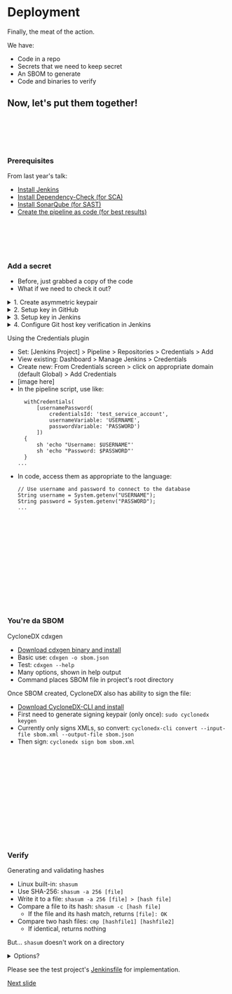 # Deployment

Finally, the meat of the action.

We have:

* Code in a repo
* Secrets that we need to keep secret
* An SBOM to generate
* Code and binaries to verify

## Now, let's put them together!

<br /><br /><br /><br />

### Prerequisites

From last year's talk:

* [Install Jenkins](https://github.com/xenloops/talk-dogfood-pipeline-ci/blob/main/jenkins.md)
* [Install Dependency-Check (for SCA)](https://github.com/xenloops/talk-dogfood-pipeline-ci/blob/main/sca.md)
* [Install SonarQube (for SAST)](https://github.com/xenloops/talk-dogfood-pipeline-ci/blob/main/sast.md)
* [Create the pipeline as code (for best results)](https://github.com/xenloops/talk-dogfood-pipeline-ci/blob/main/pipe_as_code_2.md)

<br /><br /><br /><br />

### Add a secret

* Before, just grabbed a copy of the code
* What if we need to check it out?

<details>
  <summary> 1. Create asymmetric keypair </summary>
   
   1. ssh-keygen -b 4096
   1. cat ~/.ssh/id_rsa.pub
   1. Copy for next steps

</details>

<details>
  <summary> 2. Setup key in GitHub </summary>

   1. Settings
   2. SSH and GPG keys
   4. New SSH key button
   7. Name the key
   8. Type: Authentication key
   8. Paste copied public key

</details>

<details>
  <summary> 3. Setup key in Jenkins </summary>
  
   1. Go to the project > Configure page
   2. Scroll to Pipeline section > Repositories
   3. Under Credentials, Click +Add button and select Jenkins
   4. For Kind, select SSH Username with private key
   5. For Scope: Global
   6. For ID, enter a unique name for the key
   7. For Username: the login for your repo (optionally treat it as a secret)
   8. Copy the private key from a terminal using sudo cat ~/.ssh/id_rsa
   9. Paste the private key into Jenkins
   10. Enter the passphrase used when creating the keypair
   11. Click Add
   12. Back on the project's Configure page, select the credential just created
   13. Click Save

</details>

<details>
  <summary> 4. Configure Git host key verification in Jenkins </summary>

  The console output of a build will show "You're using 'Known hosts file' strategy to verify ssh host keys, but your known_hosts file does not exist." We need to tell Jenkins how to identify the remote host it's connecting to.
  
  1. Run cat ~/.ssh/known_hosts in a terminal
  2. Copy the www.github.com key (to the end "=")
  3. Manage Jenkins > Security > Git Host Key Verification Configuration
  4. For Host Key Verification Strategy, select Manually Provided Keys
  5. Paste the www.github.com key into the Approved Host Keys field
  6. Click Save
   
</details>

Using the Credentials plugin

* Set: [Jenkins Project] > Pipeline > Repositories > Credentials > Add
* View existing: Dashboard > Manage Jenkins > Credentials
* Create new: From Credentials screen > click on appropriate domain (default Global) > Add Credentials
* [image here]
* In the pipeline script, use like:
  ```
    withCredentials(
        [usernamePassword(
            credentialsId: 'test_service_account', 
            usernameVariable: 'USERNAME', 
            passwordVariable: 'PASSWORD')
        ]) 
    {
        sh 'echo "Username: $USERNAME"'
        sh 'echo "Password: $PASSWORD"'
    }
  ...
  ```
* In code, access them as appropriate to the language:
  ```
  // Use username and password to connect to the database
  String username = System.getenv("USERNAME");
  String password = System.getenv("PASSWORD");
  ...
  ```  




<br /><br /><br /><br /><br /><br /><br /><br /><br /><br /><br /><br />


### You're da SBOM

CycloneDX cdxgen

* [Download cdxgen binary and install](https://github.com/CycloneDX/cdxgen)
* Basic use: ```cdxgen -o sbom.json```
* Test: ```cdxgen --help```
* Many options, shown in help output
* Command places SBOM file in project's root directory

Once SBOM created, CycloneDX also has ability to sign the file:
* [Download CycloneDX-CLI and install](https://github.com/CycloneDX/cyclonedx-cli)
* First need to generate signing keypair (only once): ```sudo cyclonedx keygen```
* Currently only signs XMLs, so convert: ```cyclonedx-cli convert --input-file sbom.xml --output-file sbom.json```
* Then sign: ```cyclonedx sign bom sbom.xml```


<br /><br /><br /><br /><br /><br /><br /><br /><br /><br /><br /><br />


### Verify

Generating and validating hashes

* Linux built-in: ```shasum```
* Use SHA-256: ```shasum -a 256 [file]```
* Write it to a file: ```shasum -a 256 [file] > [hash file]```
* Compare a file to its hash: ```shasum -c [hash file]```
  * If the file and its hash match, returns ```[file]: OK```
* Compare two hash files: ```cmp [hashfile1] [hashfile2]```
  * If identical, returns nothing

But... ```shasum``` doesn't work on a directory
<details>
  <summary> Options? </summary>
   
  * Compute hash on each compiled binary
     * Ideally we only compute one hash
  * Zip directory, then hash compressed file
     * ```tar -zf [archive-name].tar.gz [source-directory]```
     * where:
       * ```-z``` uses gzip program for compression
       * ```-c``` create archive (rather than append)
       * ```-f``` archive path and file name
      
</details>

Please see the test project's [Jenkinsfile](https://github.com/xenloops/password-vault/blob/master/Jenkinsfile) for implementation.

[Next slide](lessons_outcomes.md)

